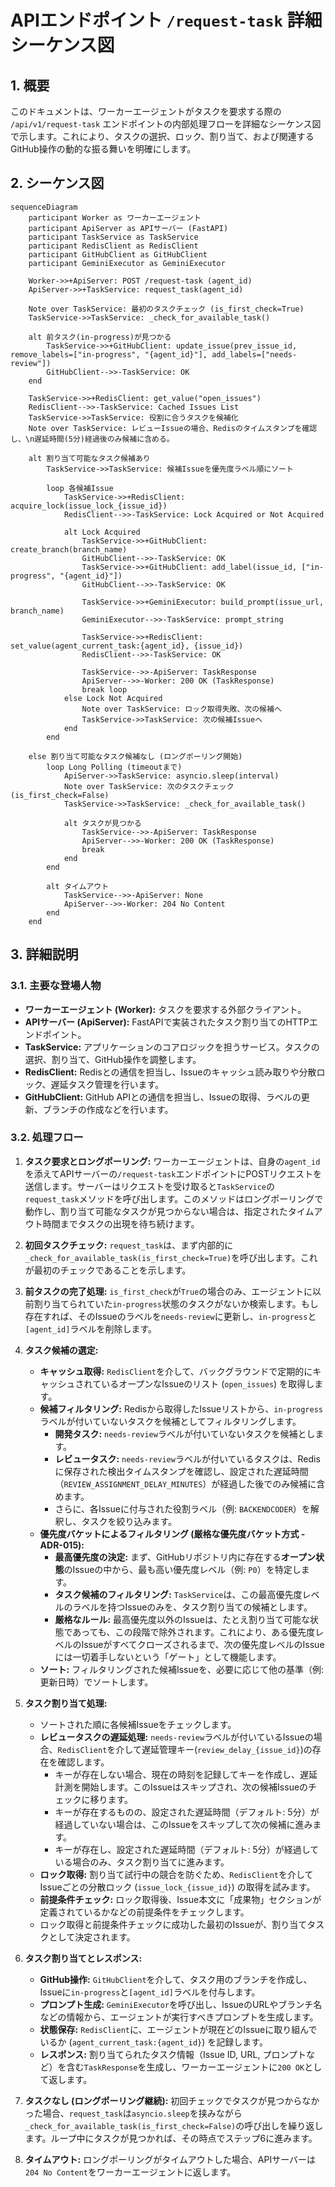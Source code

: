 # APIエンドポイント `/request-task` 詳細シーケンス図

## 1. 概要

このドキュメントは、ワーカーエージェントがタスクを要求する際の `/api/v1/request-task` エンドポイントの内部処理フローを詳細なシーケンス図で示します。これにより、タスクの選択、ロック、割り当て、および関連するGitHub操作の動的な振る舞いを明確にします。

## 2. シーケンス図

```mermaid
sequenceDiagram
    participant Worker as ワーカーエージェント
    participant ApiServer as APIサーバー (FastAPI)
    participant TaskService as TaskService
    participant RedisClient as RedisClient
    participant GitHubClient as GitHubClient
    participant GeminiExecutor as GeminiExecutor

    Worker->>+ApiServer: POST /request-task (agent_id)
    ApiServer->>+TaskService: request_task(agent_id)

    Note over TaskService: 最初のタスクチェック (is_first_check=True)
    TaskService->>TaskService: _check_for_available_task()

    alt 前タスク(in-progress)が見つかる
        TaskService->>+GitHubClient: update_issue(prev_issue_id, remove_labels=["in-progress", "{agent_id}"], add_labels=["needs-review"])
        GitHubClient-->>-TaskService: OK
    end

    TaskService->>+RedisClient: get_value("open_issues")
    RedisClient-->>-TaskService: Cached Issues List
    TaskService->>TaskService: 役割に合うタスクを候補化
    Note over TaskService: レビューIssueの場合、Redisのタイムスタンプを確認し、\n遅延時間(5分)経過後のみ候補に含める。

    alt 割り当て可能なタスク候補あり
        TaskService->>TaskService: 候補Issueを優先度ラベル順にソート
        
        loop 各候補Issue
            TaskService->>+RedisClient: acquire_lock(issue_lock_{issue_id})
            RedisClient-->>-TaskService: Lock Acquired or Not Acquired
            
            alt Lock Acquired
                TaskService->>+GitHubClient: create_branch(branch_name)
                GitHubClient-->>-TaskService: OK
                TaskService->>+GitHubClient: add_label(issue_id, ["in-progress", "{agent_id}"])
                GitHubClient-->>-TaskService: OK

                TaskService->>+GeminiExecutor: build_prompt(issue_url, branch_name)
                GeminiExecutor-->>-TaskService: prompt_string

                TaskService->>+RedisClient: set_value(agent_current_task:{agent_id}, {issue_id})
                RedisClient-->>-TaskService: OK

                TaskService-->>-ApiServer: TaskResponse
                ApiServer-->>-Worker: 200 OK (TaskResponse)
                break loop
            else Lock Not Acquired
                Note over TaskService: ロック取得失敗、次の候補へ
                TaskService->>TaskService: 次の候補Issueへ
            end
        end

    else 割り当て可能なタスク候補なし (ロングポーリング開始)
        loop Long Polling (timeoutまで)
            ApiServer->>TaskService: asyncio.sleep(interval)
            Note over TaskService: 次のタスクチェック (is_first_check=False)
            TaskService->>TaskService: _check_for_available_task()
            
            alt タスクが見つかる
                TaskService-->>-ApiServer: TaskResponse
                ApiServer-->>-Worker: 200 OK (TaskResponse)
                break
            end
        end
        
        alt タイムアウト
            TaskService-->>-ApiServer: None
            ApiServer-->>-Worker: 204 No Content
        end
    end
```

## 3. 詳細説明

### 3.1. 主要な登場人物

-   **ワーカーエージェント (Worker):** タスクを要求する外部クライアント。
-   **APIサーバー (ApiServer):** FastAPIで実装されたタスク割り当てのHTTPエンドポイント。
-   **TaskService:** アプリケーションのコアロジックを担うサービス。タスクの選択、割り当て、GitHub操作を調整します。
-   **RedisClient:** Redisとの通信を担当し、Issueのキャッシュ読み取りや分散ロック、遅延タスク管理を行います。
-   **GitHubClient:** GitHub APIとの通信を担当し、Issueの取得、ラベルの更新、ブランチの作成などを行います。

### 3.2. 処理フロー

1.  **タスク要求とロングポーリング:** ワーカーエージェントは、自身の`agent_id`を添えてAPIサーバーの`/request-task`エンドポイントにPOSTリクエストを送信します。サーバーはリクエストを受け取ると`TaskService`の`request_task`メソッドを呼び出します。このメソッドはロングポーリングで動作し、割り当て可能なタスクが見つからない場合は、指定されたタイムアウト時間までタスクの出現を待ち続けます。

2.  **初回タスクチェック:** `request_task`は、まず内部的に`_check_for_available_task(is_first_check=True)`を呼び出します。これが最初のチェックであることを示します。

3.  **前タスクの完了処理:** `is_first_check`が`True`の場合のみ、エージェントに以前割り当てられていた`in-progress`状態のタスクがないか検索します。もし存在すれば、そのIssueのラベルを`needs-review`に更新し、`in-progress`と`[agent_id]`ラベルを削除します。

4.  **タスク候補の選定:**
    *   **キャッシュ取得:** `RedisClient`を介して、バックグラウンドで定期的にキャッシュされているオープンなIssueのリスト (`open_issues`) を取得します。
    *   **候補フィルタリング:** Redisから取得したIssueリストから、`in-progress`ラベルが付いていないタスクを候補としてフィルタリングします。
        *   **開発タスク:** `needs-review`ラベルが付いていないタスクを候補とします。
        *   **レビュータスク:** `needs-review`ラベルが付いているタスクは、Redisに保存された検出タイムスタンプを確認し、設定された遅延時間（`REVIEW_ASSIGNMENT_DELAY_MINUTES`）が経過した後でのみ候補に含めます。
        *   さらに、各Issueに付与された役割ラベル（例: `BACKENDCODER`）を解釈し、タスクを絞り込みます。
    *   **優先度バケットによるフィルタリング (厳格な優先度バケット方式 - ADR-015):**
        *   **最高優先度の決定:** まず、GitHubリポジトリ内に存在する**オープン状態**のIssueの中から、最も高い優先度レベル（例: `P0`）を特定します。
        *   **タスク候補のフィルタリング:** `TaskService`は、この最高優先度レベルのラベルを持つIssueのみを、タスク割り当ての候補とします。
        *   **厳格なルール:** 最高優先度以外のIssueは、たとえ割り当て可能な状態であっても、この段階で除外されます。これにより、ある優先度レベルのIssueがすべてクローズされるまで、次の優先度レベルのIssueには一切着手しないという「ゲート」として機能します。
    *   **ソート:** フィルタリングされた候補Issueを、必要に応じて他の基準（例: 更新日時）でソートします。

5.  **タスク割り当て処理:**
    *   ソートされた順に各候補Issueをチェックします。
    *   **レビュータスクの遅延処理:** `needs-review`ラベルが付いているIssueの場合、`RedisClient`を介して遅延管理キー(`review_delay_{issue_id}`)の存在を確認します。
        *   キーが存在しない場合、現在の時刻を記録してキーを作成し、遅延計測を開始します。このIssueはスキップされ、次の候補Issueのチェックに移ります。
        *   キーが存在するものの、設定された遅延時間（デフォルト: 5分）が経過していない場合は、このIssueをスキップして次の候補に進みます。
        *   キーが存在し、設定された遅延時間（デフォルト: 5分）が経過している場合のみ、タスク割り当てに進みます。
    *   **ロック取得:** 割り当て試行中の競合を防ぐため、`RedisClient`を介してIssueごとの分散ロック (`issue_lock_{issue_id}`) の取得を試みます。
    *   **前提条件チェック:** ロック取得後、Issue本文に「成果物」セクションが定義されているかなどの前提条件をチェックします。
    *   ロック取得と前提条件チェックに成功した最初のIssueが、割り当てタスクとして決定されます。
6.  **タスク割り当てとレスポンス:**
    *   **GitHub操作:** `GitHubClient`を介して、タスク用のブランチを作成し、Issueに`in-progress`と`[agent_id]`ラベルを付与します。
    *   **プロンプト生成:** `GeminiExecutor`を呼び出し、IssueのURLやブランチ名などの情報から、エージェントが実行すべきプロンプトを生成します。
    *   **状態保存:** `RedisClient`に、エージェントが現在どのIssueに取り組んでいるか (`agent_current_task:{agent_id}`) を記録します。
    *   **レスポンス:** 割り当てられたタスク情報（Issue ID, URL, プロンプトなど）を含む`TaskResponse`を生成し、ワーカーエージェントに`200 OK`として返します。

7.  **タスクなし (ロングポーリング継続):** 初回チェックでタスクが見つからなかった場合、`request_task`は`asyncio.sleep`を挟みながら`_check_for_available_task(is_first_check=False)`の呼び出しを繰り返します。ループ中にタスクが見つかれば、その時点でステップ6に進みます。

8.  **タイムアウト:** ロングポーリングがタイムアウトした場合、APIサーバーは`204 No Content`をワーカーエージェントに返します。